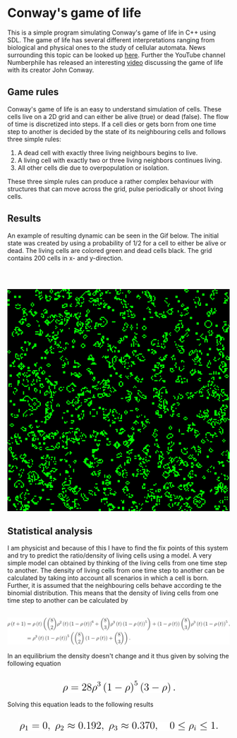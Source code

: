 # Conway's game of life

This is a simple program simulating Conway's game of life in C++ using SDL. The game of life has several
different interpretations ranging from biological and physical ones to the study of cellular automata. News surrounding
this topic can be looked up [here](https://www.conwaylife.com/). Further the YouTube channel Numberphile has released
an interesting [video](https://www.youtube.com/watch?v=R9Plq-D1gEk) discussing the game of life with its creator John
Conway.

## Game rules

Conway's game of life is an easy to understand simulation of cells. These cells live on a 2D grid and can either be
alive (true) or dead (false). The flow of time is discretized into steps. If a cell dies or gets born from one time
step to another is decided by the state of its neighbouring cells and follows three simple rules:

1. A dead cell with exactly three living neighbours begins to live.
2. A living cell with exactly two or three living neighbors continues living.
3. All other cells die due to overpopulation or isolation.

These three simple rules can produce a rather complex behaviour with structures that can move across the grid, pulse
periodically or shoot living cells.

## Results

An example of resulting dynamic can be seen in the Gif below. The initial state was created by using a probability of
1/2 for a cell to either be alive or dead. The living cells are colored green and dead cells black.
The grid contains 200 cells in x- and y-direction. 

<br>
    <br>
        <p align="center">
            <img src=/doc/game_of_life.gif>
        </p>

## Statistical analysis

I am physicist and because of this I have to find the fix points of this system and try to predict the ratio/density
of living cells using a model. A very simple model can obtained by thinking of the living cells from one time step to
another. The density of living cells from one time step to another can be calculated by taking into account all
scenarios in which a cell is born. Further, it is assumed that the neighbouring cells behave according te the binomial
distribution. This means that the density of living cells from one time step to another can be calculated by
<br>
    <br>
        <p align="center">
            <img src=/doc/binomial_model.jpeg>
        </p>
In an equilibrium the density doesn't change and it thus given by solving the following equation
<br>
    <br>
        <p align="center">
            <img src=/doc/equilibrium_equation.jpeg>
        </p>
Solving this equation leads to the following results
<br>
    <br>
        <p align="center">
            <img src=/doc/density_solutions.jpeg>
        </p>
